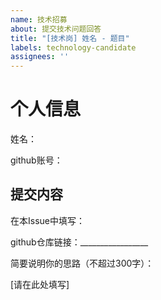 ```yaml
---
name: 技术招募
about: 提交技术问题回答
title: "[技术岗] 姓名 - 题目"
labels: technology-candidate
assignees: ''
---
```


# 个人信息
姓名：

github账号：

## 提交内容
在本Issue中填写：

github仓库链接：_________________

简要说明你的思路（不超过300字）：

[请在此处填写]
